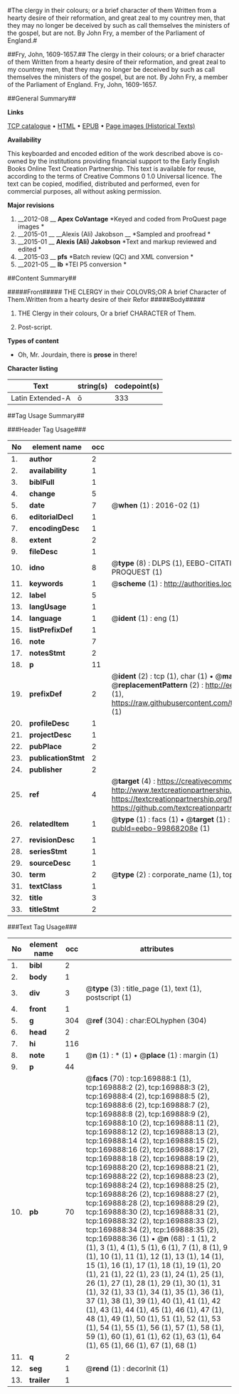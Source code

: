 #The clergy in their colours; or a brief character of them Written from a hearty desire of their reformation, and great zeal to my countrey men, that they may no longer be deceived by such as call themselves the ministers of the gospel, but are not. By John Fry, a member of the Parliament of England.#

##Fry, John, 1609-1657.##
The clergy in their colours; or a brief character of them Written from a hearty desire of their reformation, and great zeal to my countrey men, that they may no longer be deceived by such as call themselves the ministers of the gospel, but are not. By John Fry, a member of the Parliament of England.
Fry, John, 1609-1657.

##General Summary##

**Links**

[TCP catalogue](http://www.ota.ox.ac.uk/tcp/)  • 
[HTML](http://tei.it.ox.ac.uk/tcp/Texts-HTML/free/A84/A84946.html)  • 
[EPUB](http://tei.it.ox.ac.uk/tcp/Texts-EPUB/free/A84/A84946.epub) • 
[Page images (Historical Texts)](https://historicaltexts.jisc.ac.uk/eebo-99868208e)

**Availability**

This keyboarded and encoded edition of the work described above is co-owned by the
    institutions providing financial support to the Early English Books Online Text Creation
    Partnership. This text is available for reuse, according to the terms of  Creative Commons 0 1.0 Universal
    licence. The text can be copied, modified, distributed and performed, even for commercial
    purposes, all without asking permission.

**Major revisions**

1. __2012-08 __ __Apex CoVantage__ *Keyed and coded from ProQuest page images *
1. __2015-01 __ __Alexis (Ali) Jakobson __ *Sampled and proofread *
1. __2015-01 __ __Alexis (Ali) Jakobson__ *Text and markup reviewed and edited *
1. __2015-03 __ __pfs__ *Batch review (QC) and XML conversion *
1. __2021-05 __ __lb__ *TEI P5 conversion *

##Content Summary##

#####Front#####
THE CLERGY in their COLOVRS;OR A brief Character of Them.Written from a hearty desire of their Refor
#####Body#####

1. THE Clergy in their colours, Or a brief CHARACTER of Them.

1. Post-script.

**Types of content**

  * Oh, Mr. Jourdain, there is **prose** in there!

**Character listing**


|Text|string(s)|codepoint(s)|
|---|---|---|
|Latin Extended-A|ō|333|

##Tag Usage Summary##

###Header Tag Usage###

|No|element name|occ|attributes|
|---|---|---|---|
|1.|__author__|2||
|2.|__availability__|1||
|3.|__biblFull__|1||
|4.|__change__|5||
|5.|__date__|7| @__when__ (1) : 2016-02 (1)|
|6.|__editorialDecl__|1||
|7.|__encodingDesc__|1||
|8.|__extent__|2||
|9.|__fileDesc__|1||
|10.|__idno__|8| @__type__ (8) : DLPS (1), EEBO-CITATION (1), VID (1), EEBO-PROQUEST (1), STC (3), PROQUEST (1)|
|11.|__keywords__|1| @__scheme__ (1) : http://authorities.loc.gov/ (1)|
|12.|__label__|5||
|13.|__langUsage__|1||
|14.|__language__|1| @__ident__ (1) : eng (1)|
|15.|__listPrefixDef__|1||
|16.|__note__|7||
|17.|__notesStmt__|2||
|18.|__p__|11||
|19.|__prefixDef__|2| @__ident__ (2) : tcp (1), char (1)  •  @__matchPattern__ (2) : ([0-9\-]+):([0-9IVX]+) (1), (.+) (1)  •  @__replacementPattern__ (2) : http://eebo.chadwyck.com/downloadtiff?vid=$1&page=$2 (1), https://raw.githubusercontent.com/textcreationpartnership/Texts/master/tcpchars.xml#$1 (1)|
|20.|__profileDesc__|1||
|21.|__projectDesc__|1||
|22.|__pubPlace__|2||
|23.|__publicationStmt__|2||
|24.|__publisher__|2||
|25.|__ref__|4| @__target__ (4) : https://creativecommons.org/publicdomain/zero/1.0/ (1), http://www.textcreationpartnership.org/docs/. (1), https://textcreationpartnership.org/faq/#faq05 (1), https://github.com/textcreationpartnership (1)|
|26.|__relatedItem__|1| @__type__ (1) : facs (1)  •  @__target__ (1) : https://data.historicaltexts.jisc.ac.uk/view?pubId=eebo-99868208e (1)|
|27.|__revisionDesc__|1||
|28.|__seriesStmt__|1||
|29.|__sourceDesc__|1||
|30.|__term__|2| @__type__ (2) : corporate_name (1), topical_term (1)|
|31.|__textClass__|1||
|32.|__title__|3||
|33.|__titleStmt__|2||


###Text Tag Usage###

|No|element name|occ|attributes|
|---|---|---|---|
|1.|__bibl__|2||
|2.|__body__|1||
|3.|__div__|3| @__type__ (3) : title_page (1), text (1), postscript (1)|
|4.|__front__|1||
|5.|__g__|304| @__ref__ (304) : char:EOLhyphen (304)|
|6.|__head__|2||
|7.|__hi__|116||
|8.|__note__|1| @__n__ (1) : * (1)  •  @__place__ (1) : margin (1)|
|9.|__p__|44||
|10.|__pb__|70| @__facs__ (70) : tcp:169888:1 (1), tcp:169888:2 (2), tcp:169888:3 (2), tcp:169888:4 (2), tcp:169888:5 (2), tcp:169888:6 (2), tcp:169888:7 (2), tcp:169888:8 (2), tcp:169888:9 (2), tcp:169888:10 (2), tcp:169888:11 (2), tcp:169888:12 (2), tcp:169888:13 (2), tcp:169888:14 (2), tcp:169888:15 (2), tcp:169888:16 (2), tcp:169888:17 (2), tcp:169888:18 (2), tcp:169888:19 (2), tcp:169888:20 (2), tcp:169888:21 (2), tcp:169888:22 (2), tcp:169888:23 (2), tcp:169888:24 (2), tcp:169888:25 (2), tcp:169888:26 (2), tcp:169888:27 (2), tcp:169888:28 (2), tcp:169888:29 (2), tcp:169888:30 (2), tcp:169888:31 (2), tcp:169888:32 (2), tcp:169888:33 (2), tcp:169888:34 (2), tcp:169888:35 (2), tcp:169888:36 (1)  •  @__n__ (68) : 1 (1), 2 (1), 3 (1), 4 (1), 5 (1), 6 (1), 7 (1), 8 (1), 9 (1), 10 (1), 11 (1), 12 (1), 13 (1), 14 (1), 15 (1), 16 (1), 17 (1), 18 (1), 19 (1), 20 (1), 21 (1), 22 (1), 23 (1), 24 (1), 25 (1), 26 (1), 27 (1), 28 (1), 29 (1), 30 (1), 31 (1), 32 (1), 33 (1), 34 (1), 35 (1), 36 (1), 37 (1), 38 (1), 39 (1), 40 (1), 41 (1), 42 (1), 43 (1), 44 (1), 45 (1), 46 (1), 47 (1), 48 (1), 49 (1), 50 (1), 51 (1), 52 (1), 53 (1), 54 (1), 55 (1), 56 (1), 57 (1), 58 (1), 59 (1), 60 (1), 61 (1), 62 (1), 63 (1), 64 (1), 65 (1), 66 (1), 67 (1), 68 (1)|
|11.|__q__|2||
|12.|__seg__|1| @__rend__ (1) : decorInit (1)|
|13.|__trailer__|1||
